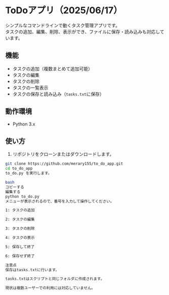 # ToDoアプリ（2025/06/17）

シンプルなコマンドラインで動くタスク管理アプリです。  
タスクの追加、編集、削除、表示ができ、ファイルに保存・読み込みも対応しています。

## 機能
- タスクの追加（複数まとめて追加可能）
- タスクの編集
- タスクの削除
- タスクの一覧表示
- タスクの保存と読み込み（`tasks.txt`に保存）

## 動作環境
- Python 3.x

## 使い方

1. リポジトリをクローンまたはダウンロードします。

```bash
git clone https://github.com/merary155/to_do_app.git
cd to_do_app
to_do.py を実行します。

bash
コピーする
編集する
python to_do.py
メニューが表示されるので、番号を入力して操作してください。

1: タスクの追加

2: タスクの編集

3: タスクの削除

4: タスクの表示

5: 保存して終了

6: 保存せず終了

注意点
保存はtasks.txtに行います。

tasks.txtはスクリプトと同じフォルダに作成されます。

現状は複数ユーザーでの利用には対応していません。

